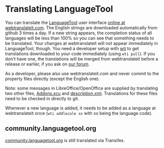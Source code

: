 # Translating LanguageTool

You can translate the [LanguageTool](https://languagetool.org) user interface [online at 
webtranslateit.com](https://webtranslateit.com). The English strings 
are downloaded automatically from github 3 times a day. If a new string 
appears, the completion status of all languages will be less than 100% 
so you can see that something needs to be translated. Your changes at 
webtranslateit will not appear immediately in LanguageTool, though. You 
need a developer setup with 
[wti](https://github.com/webtranslateit/webtranslateit) to get 
translations downloaded to your code immediately (using `wti pull`). If 
you don't have one, the translations will be merged from webtranslateit 
before a release or earlier, if you ask on [our 
forum](https://forum.languagetool.org/).

As a developer, please also use webtranslateit.com and never commit to 
the property files directly (except the English one).

Note: some messages in LibreOffice/OpenOffice are supplied by 
translating two other files, 
[Addons.xcu](https://github.com/languagetool-org/languagetool/blob/master/languagetool-office-extension/src/main/resources/Addons.xcu) 
and 
[description.xml](https://github.com/languagetool-org/languagetool/blob/master/languagetool-office-extension/src/main/resources/description.xml). 
Translations for these files need to be checked in directly to git.

Whenever a new language is added, it needs to be added as a language at 
webtranslateit once (`wti addlocale xx` with xx being the language 
code).

## community.languagetool.org

[community.languagetool.org](http://community.languagetool.org) is still translated via Transifex.
